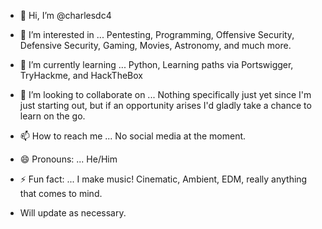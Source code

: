 - 👋 Hi, I’m @charlesdc4
- 👀 I’m interested in ...  Pentesting, Programming, Offensive Security, Defensive Security, Gaming, Movies, Astronomy, and much more.
- 🌱 I’m currently learning ... Python, Learning paths via Portswigger, TryHackme, and HackTheBox
- 💞️ I’m looking to collaborate on ... Nothing specifically just yet since I'm just starting out, but if an opportunity arises I'd gladly take a chance to learn on the go.
- 📫 How to reach me ... No social media at the moment.
- 😄 Pronouns: ... He/Him
- ⚡ Fun fact: ... I make music! Cinematic, Ambient, EDM, really anything that comes to mind.

- Will update as necessary.

<!---
charlesdc4/charlesdc4 is a ✨ special ✨ repository because its `README.md` (this file) appears on your GitHub profile.
You can click the Preview link to take a look at your changes.
--->
